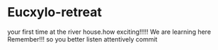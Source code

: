 # Eucxylo-retreat
your first time at the river house.how exciting!!!!!
We are learning here Remember!!! so you better listen attentively
commit